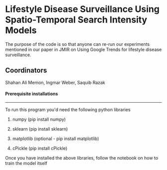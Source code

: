 # Lifestyle Disease Surveillance Using Spatio-Temporal Search Intensity Models
The purpose of the code is so that anyone can re-run our experiments mentioned in our paper in JMIR on Using Google Trends for lifestyle disease surveillance.

## Coordinators

Shahan Ali Memon, Ingmar Weber, Saquib Razak 

#### Prerequisite installations
-----------------
To run this program you'd need the following python libraries
1. numpy (pip install numpy)

2. sklearn (pip install sklearn)

3. matplotlib (optional - pip install matplotlib)

4. cPickle (pip install cPickle)

Once you have installed the above libraries, follow the notebook on how to train the model itself
